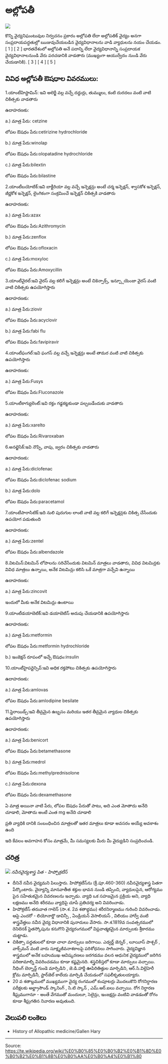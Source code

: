 # అల్లోపతీ

![](../../images/b8f1a8f197a3944f.jpg)

కొన్ని వైద్యనిఘంటువుల నిర్వచనం ప్రకారం అల్లోపతి లేదా అల్లోపతిక్ వైద్యం అనగా సంప్రదాయపద్ధతుల్లో ఋజువుచేయబడిన వైద్యవిధానాలను వాడి వ్యాధులను నయం చేయడం. [ 1 ] [ 2 ] భారతదేశంలో అల్లోపతి అనే పదాన్ని లేదా వైద్యవిధానాన్ని సంప్రదాయక వైద్యవిధానాలనుండి వేరు పరచడానికి వాడతారు (ముఖ్యంగా ఆయుర్వేదం నుండి వేరు చేయడానికి). [ 3 ] [ 4 ] [ 5 ]

## వివిధ అల్లోపతీ ఔషధాల వివరములు:

1.యాంటీహిస్టామిన్: ఇవి అలెర్జీ వల్ల వచ్చే దద్దుర్లు, తుమ్ములు, కంటి దురదలు వంటి వాటి చికిత్సకు వాడతారు

ఉదాహరణకు:

a.) మాత్ర పేరు: cetzine

లోపల ఔషధం పేరు:cetirizine hydrochloride

b.) మాత్ర పేరు:winolap

లోపల ఔషధం పేరు:olopatadine hydrochloride

c.) మాత్ర పేరు:bilextin

లోపల ఔషధం పేరు:bilastine

2.యాంటీబయోటిక్:ఇవి బాక్టీరియా వల్ల వచ్చే ఇన్ఫెక్షన్లు అంటే చర్మ ఇన్ఫెక్షన్, శ్వాసకోశ ఇన్ఫెక్షన్, జీర్ణకోశ ఇన్ఫెక్షన్, లైంగికంగా సంక్రమించే ఇన్ఫెక్షన్ చికిత్సకి వాడతారు

ఉదాహరణకు:

a.) మాత్ర పేరు:azax

లోపల ఔషధం పేరు:Azithromycin

b.) మాత్ర పేరు:zenflox

లోపల ఔషధం పేరు:ofloxacin

c.) మాత్ర పేరు:moxyloc

లోపల ఔషధం పేరు:Amoxycillin

3.యాంటీవైరల్:ఇవి వైరస్ వల్ల కలిగే ఇన్ఫెక్షన్లు అంటే చికెన్పాక్స్, ఇన్ఫ్లూయెంజా వైరస్ వంటి వాటి చికిత్సకు ఉపయోగిస్తారు

ఉదాహరణకు:

a.) మాత్ర పేరు:ziovir

లోపల ఔషధం పేరు:acyclovir

b.) మాత్ర పేరు:fabi flu

లోపల ఔషధం పేరు:favipiravir

4.యాంటీఫంగల్:ఇవి ఫంగస్ వల్ల వచ్చే ఇన్ఫెక్షన్లు అంటే తామర వంటి వాటి చికిత్సకు ఉపయోగిస్తారు

ఉదాహరణకు:

a.) మాత్ర పేరు:Fusys

లోపల ఔషధం పేరు:Fluconazole

5.యాంటీకాగ్యులెంట్:ఇవి రక్తం గడ్డకట్టకుండా పల్చబడేందుకు వాడతారు

ఉదాహరణకు:

a.) మాత్ర పేరు:xarelto

లోపల ఔషధం పేరు:Rivaroxaban

6.అనల్జెసిక్:ఇవి నొప్పి, వాపు, జ్వరం చికిత్సకు వాడతారు

ఉదాహరణకు:

a.) మాత్ర పేరు:diclofenac

లోపల ఔషధం పేరు:diclofenac sodium

b.) మాత్ర పేరు:dolo

లోపల ఔషధం పేరు:paracetamol

7.యాంటీపారాసిటిక్:ఇది నులి పురుగుల లాంటి వాటి వల్ల కలిగే ఇన్ఫెక్షన్లకు చికిత్స చేసేందుకు ఉపయోగ పడుతుంది

ఉదాహరణకు:

a.) మాత్ర పేరు:zentel

లోపల ఔషధం పేరు:albendazole

8.విటమిన్:విటమిన్ లోపాలను సరిచేసేందుకు విటమిన్ మాత్రలు వాడతారు, వివిధ విటమిన్లకు వివిధ మాత్రలు ఉన్నాయి, అనేక విటమిన్లు కలిసి ఒకే మాత్రగా వచ్చేవి ఉన్నాయి

ఉదాహరణకు:

a.) మాత్ర పేరు:zincovit

ఇందులో మీకు అనేక విటమిన్లు ఉంటాయి

9.యాంటీడయాబెటిక్:ఇవి డయాబెటిస్ అదుపు చేయడానికి ఉపయోగిస్తారు

ఉదాహరణకు:

a.) మాత్ర పేరు:metformin

లోపల ఔషధం పేరు:metformin hydrochloride

b.) ఇంజెక్షన్ రూపంలో ఇచ్చే ఔషధం:insulin

10.యాంటీహైపర్టెన్సివ్:ఇవి అధిక రక్తపోటు చికిత్సకు ఉపయోగిస్తారు

ఉదాహరణకు:

a.) మాత్ర పేరు:amlovas

లోపల ఔషధం పేరు:amlodipine besilate

11.స్టెరాయిడ్స్:ఇవి తీవ్రమైన ఉబ్బసం మరియు ఇతర తీవ్రమైన వ్యాధుల చికిత్సకు ఉపయోగిస్తారు

ఉదాహరణకు:

a.) మాత్ర పేరు:benicort

లోపల ఔషధం పేరు:betamethasone

b.) మాత్ర పేరు:medrol

లోపల ఔషధం పేరు:methylprednisolone

c.) మాత్ర పేరు:dexona

లోపల ఔషధం పేరు:dexamethasone

ఏ మాత్ర అయినా వాటి పేరు, లోపల ఔషధం పేరుతో పాటు, అది ఎంత మోతాదు అనేది చూడాలి, మోతాదు అంటే ఎంత mg అనేది చూడాలి

ప్రతి వ్యాధికి దానికి సంబంధించిన మాత్రలతో ఇతర మాత్రలు కూడా అవసరం అయ్యే అవకాశం ఉంది

ఇది కేవలం అవగాహన కోసం మాత్రమే, మీ సమస్యలకు మీరు మీ వైద్యుడిని సంప్రదించండి.

## చరిత్ర

![](../../images/49fe735d9164a85a.jpg)
*నవీనవైద్యశాస్త్ర పిత - హిప్పోక్రటీస్*

- దీనినే నవీన వైద్యమని పిలుస్తారు. హిపోక్రటీస్‌ను (క్రీ.పూ.460-360) నవీనవైద్యశాస్త్ర పితగా పేర్కొంటారు. వైద్యాన్ని మానవాతీత శక్తుల భావన నుండి తప్పించి, వ్యాధులపైన, ఆరోగ్యము పైన సహేతుకమైన వివరణలను ఇచ్చాడు. వ్యాధి ఒక సహజమైన ప్రక్రియ అని, వ్యాధి లక్షణము అనేది శరీరము వ్యాధిపై చూపే ప్రతిచర్య అని వివరించాడు.
- హిపోక్రటీస్ తరువాత గాలెన్ (సా.శ. 2వ శతాభ్ధము) శరీరనిర్మాణము గురించి వివరించాడు. ఆపై ఎందరో - లియోనార్డొ డావిన్సీ , ఏండ్రియన్ వెసాలియస్ , విలియం హార్వే వంటి శాస్త్రవేత్తలు నవీన వైద్య విధానానికి పునాదులు వేసారు. సా.శ.1819వ సంవత్సరములో రెనిలెనక్ స్టెతస్కోపును కనుగొని వైద్యరంగములో విప్లవాత్మకమైన మార్పులకు శ్రీకారము చుట్టాడు.
- చికిత్సా పద్ధతులలో కూడా చాలా మార్పులు జరిగాయి. ఎడ్వర్డ్ జెన్నర్ , లూయీస్ పాశ్చర్ , వాక్స్‌మన్ వంటి వారు సూక్ష్మజీవనాశకాలపై పరిశోధనలు సాగించారు. వైద్యవిజ్ఞాన శాస్త్రములో అనేక బహుముఖ ఆవిష్కరణలు జరగడము వలన ఆధునిక వైద్యములో జరిగిన పరిణామాల్ని వివరించడము కూడా కష్టమైనది. శస్త్రచికిస్తలో కూడా మార్పులు వచ్చాయి. నీధింగ్ బెర్నాన్డ్ గుండె మార్పిడిని , జె.డి.హార్డీ ఊపిరితిత్తుల మార్పిడిని, ఆర్.సి.విల్లెహెరీ క్లోమ మార్పిడినీ, స్టార్‌జెల్ కాలేయ మార్పిడి చేయడంలో సఫలీకృతులయ్యారు.
- 20 వ శతాబ్దములో ముఖ్యముగా వైద్య రంగములో కంపూటర్లు మొదలుకొని రోగనిర్ధారణ పరీక్షలకు అల్ట్రాసౌండ్ స్కానింగ్ , సి.టి స్కాన్ , ఎమ్.ఆర్.ఐలు వచ్చాయి. రోగ నిర్ధారణ శీఘ్రముగానూ - అంతే వేగముతో మందులూ, సెలైన్లు, ఇంజక్షన్లు వంటివి వాడడంతో రోగం కూడా శీఘ్రగతిన నివారణ అవుతుంది.

## వెలుపలి లంకెలు

- History of Allopathic medicine/Gallen Hary

---
Source: https://te.wikipedia.org/wiki/%E0%B0%85%E0%B0%B2%E0%B1%8D%E0%B0%B2%E0%B1%8B%E0%B0%AA%E0%B0%A4%E0%B1%80

